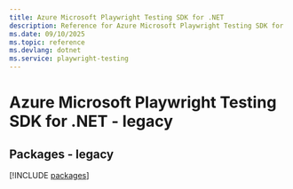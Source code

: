```yaml
---
title: Azure Microsoft Playwright Testing SDK for .NET
description: Reference for Azure Microsoft Playwright Testing SDK for .NET
ms.date: 09/10/2025
ms.topic: reference
ms.devlang: dotnet
ms.service: playwright-testing
---
```

# Azure Microsoft Playwright Testing SDK for .NET - legacy
## Packages - legacy
[!INCLUDE [packages](microsoft-playwright-testing-index.md)]